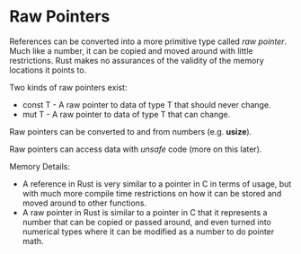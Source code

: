 # Raw Pointers

References can be converted into a more primitive type called *raw pointer*. Much like a
number, it can be copied and moved around with little restrictions. Rust makes no assurances of 
the validity of the memory locations it points to.

Two kinds of raw pointers exist:

* const T - A raw pointer to data of type T that should never change.
* mut T - A raw pointer to data of type T that can change. 

Raw pointers can be converted to and from numbers (e.g. **usize**).

Raw pointers can access data with *unsafe* code (more on this later).

Memory Details:

* A reference in Rust is very similar to a pointer in C in terms of usage, but with much more compile time restrictions on how it can be stored and moved around to other functions.
* A raw pointer in Rust is similar to a pointer in C that it represents a number that can be copied or passed around, and even turned into numerical types where it can be modified as a number to do pointer math.
